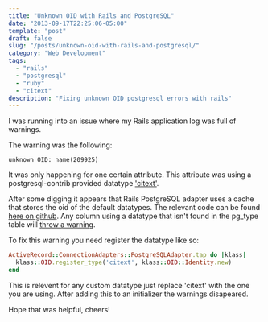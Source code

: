 ```yaml
---
title: "Unknown OID with Rails and PostgreSQL"
date: "2013-09-17T22:25:06-05:00"
template: "post"
draft: false
slug: "/posts/unknown-oid-with-rails-and-postgresql/"
category: "Web Development"
tags:
  - "rails"
  - "postgresql"
  - "ruby"
  - "citext"
description: "Fixing unknown OID postgresql errors with rails"
---
```



I was running into an issue where my Rails application log was full of warnings.

The warning was the following:

```
unknown OID: name(209925)
```

It was only happening for one certain attribute. This attribute was using a postgresql-contrib provided datatype ['citext'](http://www.postgresql.org/docs/9.3/static/citext.html).

After some digging it appears that Rails PostgreSQL adapter uses a cache that stores the oid of the default datatypes. The relevant code can be found [here on github](https://github.com/rails/rails/blob/4-0-stable/activerecord/lib/active_record/connection_adapters/postgresql/oid.rb#L294). Any column using a datatype that isn't found in the pg\_type table will [throw a warning](https://github.com/rails/rails/blob/4-0-stable/activerecord/lib/active_record/connection_adapters/postgresql/database_statements.rb#L147).

To fix this warning you need register the datatype like so:

```ruby
ActiveRecord::ConnectionAdapters::PostgreSQLAdapter.tap do |klass|
  klass::OID.register_type('citext', klass::OID::Identity.new)
end
```

This is relevent for any custom datatype just replace 'citext' with the one you are using.
After adding this to an initializer the warnings disapeared.

Hope that was helpful, cheers!
